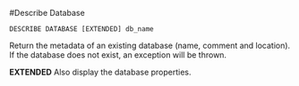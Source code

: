 #Describe Database

```
DESCRIBE DATABASE [EXTENDED] db_name
```

Return the metadata of an existing database (name, comment and location). If the database does not exist, an exception will be thrown.

**EXTENDED**
Also display the database properties.